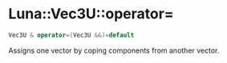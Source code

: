 # Luna::Vec3U::operator=

```c++
Vec3U & operator=(Vec3U &&)=default
```

Assigns one vector by coping components from another vector. 


